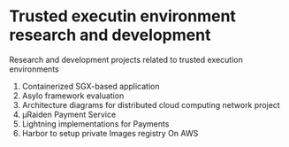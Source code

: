 # Trusted executin environment research and development

Research and development projects related to trusted execution environments

1. Containerized SGX-based application
1. Asylo framework evaluation
1. Architecture diagrams for distributed cloud computing network project
1. µRaiden Payment Service
1. Lightning implementations for Payments
1. Harbor to setup private Images registry On AWS